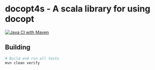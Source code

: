 # docopt4s - A scala library for using docopt

[![Java CI with Maven](https://github.com/RyanSkraba/docopt4s/actions/workflows/maven.yml/badge.svg)](https://github.com/RyanSkraba/docopt4s/actions/workflows/maven.yml)

## Building

```sh
# Build and run all tests
mvn clean verify
```